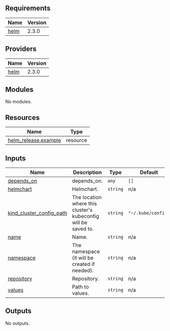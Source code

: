 <!-- BEGIN_TF_DOCS -->
## Requirements

| Name | Version |
|------|---------|
| <a name="requirement_helm"></a> [helm](#requirement\_helm) | 2.3.0 |

## Providers

| Name | Version |
|------|---------|
| <a name="provider_helm"></a> [helm](#provider\_helm) | 2.3.0 |

## Modules

No modules.

## Resources

| Name | Type |
|------|------|
| [helm_release.example](https://registry.terraform.io/providers/hashicorp/helm/2.3.0/docs/resources/release) | resource |

## Inputs

| Name | Description | Type | Default | Required |
|------|-------------|------|---------|:--------:|
| <a name="input_depends_on"></a> [depends\_on](#input\_depends\_on) | depends\_on. | `any` | `[]` | no |
| <a name="input_helmchart"></a> [helmchart](#input\_helmchart) | Helmchart. | `string` | n/a | yes |
| <a name="input_kind_cluster_config_path"></a> [kind\_cluster\_config\_path](#input\_kind\_cluster\_config\_path) | The location where this cluster's kubeconfig will be saved to. | `string` | `"~/.kube/config"` | no |
| <a name="input_name"></a> [name](#input\_name) | Name. | `string` | n/a | yes |
| <a name="input_namespace"></a> [namespace](#input\_namespace) | The namespace (it will be created if needed). | `string` | n/a | yes |
| <a name="input_repository"></a> [repository](#input\_repository) | Repository. | `string` | n/a | yes |
| <a name="input_values"></a> [values](#input\_values) | Path to values. | `string` | n/a | yes |

## Outputs

No outputs.
<!-- END_TF_DOCS -->